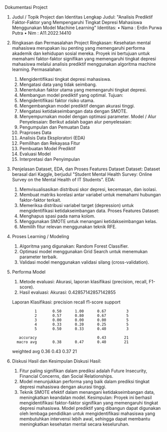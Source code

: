 Dokumentasi Project  

1. Judul / Topik Project dan Identitas Lengkap 
Judul: "Analisis Prediktif Faktor-Faktor yang Mempengaruhi Tingkat Depresi Mahasiswa 
Menggunakan Model Machine Learning" Identitas: 
    • Nama : Erdin Purwa Putra 
    • Nim : A11.2022.14410
    
2. Ringkasan dan Permasalahan Project 
Ringkasan: 
Kesehatan mental mahasiswa merupakan isu penting yang memengaruhi performa akademik dan 
kehidupan sosial mereka. Proyek ini bertujuan untuk memahami faktor-faktor signifikan yang 
memengaruhi tingkat depresi mahasiswa melalui analisis prediktif menggunakan algoritma machine 
learning. 
Permasalahan: 
    1. Mengidentifikasi tingkat depresi mahasiswa. 
    2. Mengatasi data yang tidak seimbang. 
    3. Menentukan faktor utama yang memengaruhi tingkat depresi. 
    4. Membangun model prediktif yang optimal. 
Tujuan: 
    1. Mengidentifikasi faktor risiko utama. 
    2. Mengembangkan model prediktif dengan akurasi tinggi. 
    3. Mengatasi ketidakseimbangan data dengan SMOTE. 
    4. Menyempurnakan model dengan optimasi parameter. 
Model / Alur Penyelesaian: 
Berikut adalah bagan alur penyelesaian: 
    1. Pengumpulan dan Pemuatan Data 
    2. Praproses Data 
    3. Analisis Data Eksploratori (EDA) 
    4. Pemilihan dan Rekayasa Fitur 
    5. Pembuatan Model Prediktif 
    6. Evaluasi Model 
    7. Interpretasi dan Penyimpulan

3. Penjelasan Dataset, EDA, dan Proses Features Dataset 
Dataset: 
Dataset berasal dari Kaggle, berjudul "Student Mental Health Survey: Online Survey on the Mental 
Health of IT Students". 
EDA: 
    1. Memvisualisasikan distribusi skor depresi, kecemasan, dan isolasi. 
    2. Membuat matriks korelasi antar variabel untuk memahami hubungan faktor-faktor terkait. 
    3. Memeriksa distribusi variabel target (depression) untuk mengidentifikasi ketidakseimbangan data. 
Proses Features Dataset: 
    1. Menghapus spasi pada nama kolom. 
    2. Menggunakan SMOTE untuk menangani ketidakseimbangan kelas. 
    3. Memilih fitur relevan menggunakan teknik RFE. 

4. Proses Learning / Modeling 
    1. Algoritma yang digunakan: Random Forest Classifier. 
    2. Optimasi model menggunakan Grid Search untuk menemukan parameter terbaik. 
    3. Validasi model menggunakan validasi silang (cross-validation).
       
5. Performa Model 
    1. Metode evaluasi: Akurasi, laporan klasifikasi (precision, recall, F1-score). 
    2. Hasil evaluasi:
      Akurasi: 0.42857142857142855

      Laporan Klasifikasi:
                     precision    recall  f1-score   support
      
                 1       0.50      1.00      0.67         3
                 2       0.57      0.80      0.67         5
                 3       0.00      0.00      0.00         5
                 4       0.33      0.20      0.25         5
                 5       0.50      0.33      0.40         3
      
          accuracy                           0.43        21
         macro avg       0.38      0.47      0.40        21
      weighted avg       0.36      0.43      0.37        21
  
6. Diskusi Hasil dan Kesimpulan 
Diskusi Hasil: 
    1. Fitur paling signifikan dalam prediksi adalah Future Insecurity, Financial Concerns, dan 
       Social Relationships. 
    2. Model menunjukkan performa yang baik dalam prediksi tingkat depresi mahasiswa dengan 
       akurasi tinggi. 
    3. Teknik SMOTE efektif dalam menangani ketidakseimbangan data, meningkatkan keandalan 
       model. 
Kesimpulan: 
Proyek ini berhasil mengidentifikasi faktor-faktor signifikan yang memengaruhi tingkat depresi 
mahasiswa. Model prediktif yang dibangun dapat digunakan oleh lembaga pendidikan untuk 
mengidentifikasi mahasiswa yang membutuhkan intervensi lebih awal, sehingga dapat membantu 
meningkatkan kesehatan mental secara keseluruhan.
